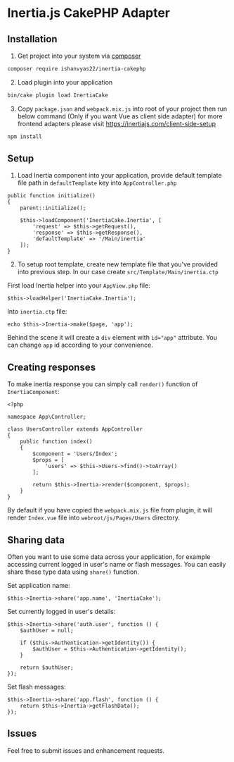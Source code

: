 # Inertia.js CakePHP Adapter

## Installation

1. Get project into your system via [composer](https://getcomposer.org)

```bash
composer require ishanvyas22/inertia-cakephp
```

2. Load plugin into your application

```bash
bin/cake plugin load InertiaCake
```

3. Copy ``package.json`` and ``webpack.mix.js`` into root of your project then run below command (Only if you want Vue as client side adapter) for more frontend adapters please visit https://inertiajs.com/client-side-setup

```bash
npm install
```

## Setup

1. Load Inertia component into your application, provide default template file path in ``defaultTemplate`` key into ``AppController.php``

```
public function initialize()
{
    parent::initialize();

    $this->loadComponent('InertiaCake.Inertia', [
        'request' => $this->getRequest(),
        'response' => $this->getResponse(),
        'defaultTemplate' => '/Main/inertia'
    ]);
}
```

2. To setup root template, create new template file that you've provided into previous step. In our case create ``src/Template/Main/inertia.ctp``

First load Inertia helper into your ``AppView.php`` file:
```
$this->loadHelper('InertiaCake.Inertia');
```
Into ``inertia.ctp`` file:
```
echo $this->Inertia->make($page, 'app');
```
Behind the scene it will create a ``div`` element with ``id="app"`` attribute. You can change ``app`` id according to your convenience.

## Creating responses
To make inertia response you can simply call ``render()`` function of ``InertiaComponent``:

```
<?php

namespace App\Controller;

class UsersController extends AppController
{
    public function index()
    {
        $component = 'Users/Index';
        $props = [
            'users' => $this->Users->find()->toArray()
        ];

        return $this->Inertia->render($component, $props);
    }
}
```

By default if you have copied the ``webpack.mix.js`` file from plugin, it will render ``Index.vue`` file into ``webroot/js/Pages/Users`` directory.

## Sharing data

Often you want to use some data across your application, for example accessing current logged in user's name or flash messages. You can easily share these type data using ``share()`` function.

Set application name:

```
$this->Inertia->share('app.name', 'InertiaCake');
```

Set currently logged in user's details:

```
$this->Inertia->share('auth.user', function () {
    $authUser = null;

    if ($this->Authentication->getIdentity()) {
        $authUser = $this->Authentication->getIdentity();
    }

    return $authUser;
});
```

Set flash messages:

```
$this->Inertia->share('app.flash', function () {
    return $this->Inertia->getFlashData();
});
```

## Issues
Feel free to submit issues and enhancement requests.
